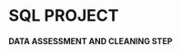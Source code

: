 # SQL PROJECT

#### DATA ASSESSMENT AND CLEANING STEP
````SELECT COUNT(DISTINCT COUNTRY_NAME)AS COUNTRIES_NOT_INVOLVED_IN_DEFORESTATION FROM FOREST WHERE FOREST_AREA_SQKM !=0;


